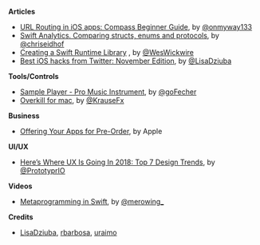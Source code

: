 **Articles**

* [URL Routing in iOS apps: Compass Beginner Guide](https://medium.com/flawless-app-stories/url-routing-with-compass-d59c0061e7e2), by [@onmyway133](https://twitter.com/onmyway133)
* [Swift Analytics. Comparing structs, enums and protocols](http://chris.eidhof.nl/post/swift-analytics/), by [@chriseidhof](https://twitter.com/chriseidhof)
* [Creating a Swift Runtime Library](https://medium.com/@weswickwire/creating-a-swift-runtime-library-3cc92fc486cc)
, by [@WesWickwire](https://twitter.com/weswickwire)
* [Best iOS hacks from Twitter: November Edition](https://medium.com/flawless-app-stories/best-ios-hacks-from-twitter-november-edition-bd38edba8ea4), by [@LisaDziuba](https://twitter.com/LisaDziuba)

**Tools/Controls**

* [Sample Player - Pro Music Instrument](https://github.com/AudioKit/ROMPlayer), by [@goFecher](https://twitter.com/goFecher)
* [Overkill for mac](https://github.com/KrauseFx/overkill-for-mac), by [@KrauseFx](https://github.com/KrauseFx)
 

**Business**

* [Offering Your Apps for Pre-Order](https://developer.apple.com/app-store/pre-orders/), by Apple

**UI/UX**

* [Here’s Where UX Is Going In 2018: Top 7 Design Trends](https://blog.prototypr.io/heres-where-ux-is-going-in-2018-top-7-design-trends-d0cb73e51b45), by [@PrototyprIO](https://twitter.com/PrototyprIO)

**Videos**

* [Metaprogramming in Swift](https://youtu.be/NISkw-N9Y9k), by [@merowing_](https://twitter.com/merowing_)

**Credits**

* [LisaDziuba](https://github.com/LisaDziuba), [rbarbosa](https://github.com/rbarbosa), [uraimo](https://github.com/uraimo)
